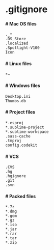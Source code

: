 .gitignore
=========


#### # Mac OS files
```
._*
.DS_Store
.localized
.Spotlight-V100
Icon
```


#### # Linux files
```
*~
```


#### # Windows files
```
Desktop.ini
Thumbs.db
```


#### # Project files
```
*.esproj
*.sublime-project
*.sublime-workspace
.sass-cache
.tmproj
config.codekit
```


#### # VCS
```
.CVS
.hg
.hgignore
.git
.svn
```


#### # Packed files
```
*.7z
*.dmg
*.gem
*.gz
*.iso
*.jar
*.rar
*.tar
*.zip
```
